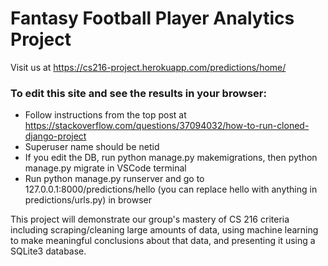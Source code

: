 # Fantasy Football Player Analytics Project

Visit us at https://cs216-project.herokuapp.com/predictions/home/

### To edit this site and see the results in your browser:
- Follow instructions from the top post at https://stackoverflow.com/questions/37094032/how-to-run-cloned-django-project
- Superuser name should be netid
- If you edit the DB, run python manage.py makemigrations, then python manage.py migrate in VSCode terminal
- Run python manage.py runserver and go to 127.0.0.1:8000/predictions/hello (you can replace hello with anything in predictions/urls.py) in browser 

This project will demonstrate our group's mastery of CS 216 criteria including scraping/cleaning large amounts of data, using machine learning to make meaningful conclusions about that data, and presenting it using a SQLite3 database.
